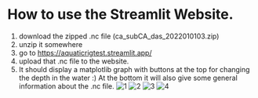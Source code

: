 # How to use the Streamlit Website.
1) download the zipped .nc file (ca_subCA_das_2022010103.zip)
2) unzip it somewhere
3) go to https://aquaticrigtest.streamlit.app/
4) upload that .nc file to the website.
5) It should display a matplotlib graph with buttons at the top for changing the depth in the water :) At the bottom it will also give some general information about the .nc file.
![1](https://github.com/Isaiahensley/SteamlitTest/assets/143129356/b9c563c5-6485-4949-98f0-5a67e93f1c79)
![2](https://github.com/Isaiahensley/SteamlitTest/assets/143129356/bb78202a-fd4f-48b6-ba77-6ef0ab19ffa5)
![3](https://github.com/Isaiahensley/SteamlitTest/assets/143129356/703aa784-fa78-41f2-8466-87ac2ad9814a)
![4](https://github.com/Isaiahensley/SteamlitTest/assets/143129356/57234707-9c93-4424-b615-cc01d44c1b34)
